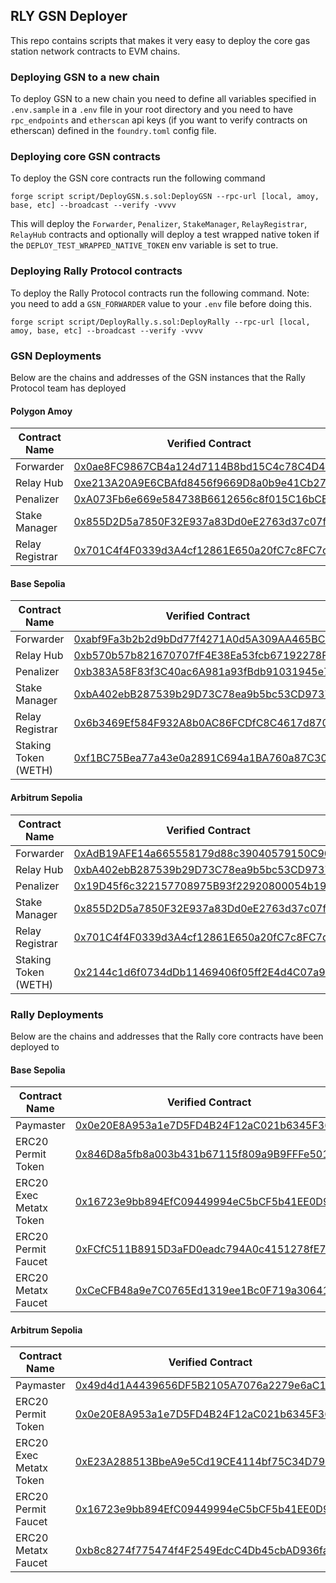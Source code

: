 ## RLY GSN Deployer

This repo contains scripts that makes it very easy to deploy the core gas station network contracts to EVM chains.

### Deploying GSN to a new chain

To deploy GSN to a new chain you need to define all variables specified in `.env.sample` in a `.env` file in your root directory and you need to have `rpc_endpoints` and `etherscan` api keys (if you want to verify contracts on etherscan) defined in the `foundry.toml` config file.

### Deploying core GSN contracts

To deploy the GSN core contracts run the following command

`forge script script/DeployGSN.s.sol:DeployGSN --rpc-url [local, amoy, base, etc] --broadcast --verify -vvvv`

This will deploy the `Forwarder`, `Penalizer`, `StakeManager`, `RelayRegistrar`, `RelayHub` contracts and optionally will deploy a test wrapped native token if the `DEPLOY_TEST_WRAPPED_NATIVE_TOKEN` env variable is set to true.

### Deploying Rally Protocol contracts

To deploy the Rally Protocol contracts run the following command. Note: you need to add a `GSN_FORWARDER` value to your `.env` file before doing this.

`forge script script/DeployRally.s.sol:DeployRally --rpc-url [local, amoy, base, etc] --broadcast --verify -vvvv`

### GSN Deployments

Below are the chains and addresses of the GSN instances that the Rally Protocol team has deployed

#### Polygon Amoy

| Contract Name   | Verified Contract                                                                                                            |
| --------------- | ---------------------------------------------------------------------------------------------------------------------------- |
| Forwarder       | [0x0ae8FC9867CB4a124d7114B8bd15C4c78C4D40E5](https://www.oklink.com/amoy/address/0x0ae8fc9867cb4a124d7114b8bd15c4c78c4d40e5) |
| Relay Hub       | [0xe213A20A9E6CBAfd8456f9669D8a0b9e41Cb2751](https://www.oklink.com/amoy/address/0xe213a20a9e6cbafd8456f9669d8a0b9e41cb2751) |
| Penalizer       | [0xA073Fb6e669e584738B6612656c8f015C16bCE22](https://www.oklink.com/amoy/address/0xa073fb6e669e584738b6612656c8f015c16bce22) |
| Stake Manager   | [0x855D2D5a7850F32E937a83Dd0eE2763d37c07fF8](https://www.oklink.com/amoy/address/0x855d2d5a7850f32e937a83dd0ee2763d37c07ff8) |
| Relay Registrar | [0x701C4f4F0339d3A4cf12861E650a20fC7c8FC7de](https://www.oklink.com/amoy/address/0x701c4f4f0339d3a4cf12861e650a20fc7c8fc7de) |

#### Base Sepolia

| Contract Name        | Verified Contract                                                                                                                  |
| -------------------- | ---------------------------------------------------------------------------------------------------------------------------------- |
| Forwarder            | [0xabf9Fa3b2b2d9bDd77f4271A0d5A309AA465BCBa](https://sepolia.basescan.org/address/0xabf9Fa3b2b2d9bDd77f4271A0d5A309AA465BCBa#code) |
| Relay Hub            | [0xb570b57b821670707fF4E38Ea53fcb67192278F8](https://sepolia.basescan.org/address/0xb570b57b821670707fF4E38Ea53fcb67192278F8#code) |
| Penalizer            | [0xb383A58F83f3C40ac6A981a93fBdb91031945e7f](https://sepolia.basescan.org/address/0xb383A58F83f3C40ac6A981a93fBdb91031945e7f#code) |
| Stake Manager        | [0xbA402ebB287539b29D73C78ea9b5bc53CD9737fD](https://sepolia.basescan.org/address/0xbA402ebB287539b29D73C78ea9b5bc53CD9737fD#code) |
| Relay Registrar      | [0x6b3469Ef584F932A8b0AC86FCDfC8C4617d87026](https://sepolia.basescan.org/address/0x6b3469Ef584F932A8b0AC86FCDfC8C4617d87026#code) |
| Staking Token (WETH) | [0xf1BC75Bea77a43e0a2891C694a1BA760a87C30af](https://sepolia.basescan.org/address/0xf1BC75Bea77a43e0a2891C694a1BA760a87C30af#code) |

#### Arbitrum Sepolia

| Contract Name        | Verified Contract                                                                                                                 |
| -------------------- | --------------------------------------------------------------------------------------------------------------------------------- |
| Forwarder            | [0xAdB19AFE14a665558179d88c39040579150C905a](https://sepolia.arbiscan.io/address/0xAdB19AFE14a665558179d88c39040579150C905a#code) |
| Relay Hub            | [0xbA402ebB287539b29D73C78ea9b5bc53CD9737fD](https://sepolia.arbiscan.io/address/0xbA402ebB287539b29D73C78ea9b5bc53CD9737fD#code) |
| Penalizer            | [0x19D45f6c322157708975B93f22920800054b193a](https://sepolia.arbiscan.io/address/0x19D45f6c322157708975B93f22920800054b193a#code) |
| Stake Manager        | [0x855D2D5a7850F32E937a83Dd0eE2763d37c07fF8](https://sepolia.arbiscan.io/address/0x855D2D5a7850F32E937a83Dd0eE2763d37c07fF8#code) |
| Relay Registrar      | [0x701C4f4F0339d3A4cf12861E650a20fC7c8FC7de](https://sepolia.arbiscan.io/address/0x701C4f4F0339d3A4cf12861E650a20fC7c8FC7de#code) |
| Staking Token (WETH) | [0x2144c1d6f0734dDb11469406f05ff2E4d4C07a94](https://sepolia.arbiscan.io/address/0x2144c1d6f0734dDb11469406f05ff2E4d4C07a94#code) |

### Rally Deployments

Below are the chains and addresses that the Rally core contracts have been deployed to

#### Base Sepolia

| Contract Name           | Verified Contract                                                                                                                  |
| ----------------------- | ---------------------------------------------------------------------------------------------------------------------------------- |
| Paymaster               | [0x0e20E8A953a1e7D5FD4B24F12aC021b6345F364F](https://sepolia.basescan.org/address/0x0e20E8A953a1e7D5FD4B24F12aC021b6345F364F#code) |
| ERC20 Permit Token      | [0x846D8a5fb8a003b431b67115f809a9B9FFFe5012](https://sepolia.basescan.org/address/0x846D8a5fb8a003b431b67115f809a9B9FFFe5012#code) |
| ERC20 Exec Metatx Token | [0x16723e9bb894EfC09449994eC5bCF5b41EE0D9b2](https://sepolia.basescan.org/address/0x16723e9bb894EfC09449994eC5bCF5b41EE0D9b2#code) |
| ERC20 Permit Faucet     | [0xFCfC511B8915D3aFD0eadc794A0c4151278fE7D1](https://sepolia.basescan.org/address/0xFCfC511B8915D3aFD0eadc794A0c4151278fE7D1#code) |
| ERC20 Metatx Faucet     | [0xCeCFB48a9e7C0765Ed1319ee1Bc0F719a30641Ce](https://sepolia.basescan.org/address/0xCeCFB48a9e7C0765Ed1319ee1Bc0F719a30641Ce#code) |

#### Arbitrum Sepolia

| Contract Name           | Verified Contract                                                                                                                 |
| ----------------------- | --------------------------------------------------------------------------------------------------------------------------------- |
| Paymaster               | [0x49d4d1A4439656DF5B2105A7076a2279e6aC18bd](https://sepolia.arbiscan.io/address/0x49d4d1A4439656DF5B2105A7076a2279e6aC18bd#code) |
| ERC20 Permit Token      | [0x0e20E8A953a1e7D5FD4B24F12aC021b6345F364F](https://sepolia.arbiscan.io/address/0x0e20E8A953a1e7D5FD4B24F12aC021b6345F364F#code) |
| ERC20 Exec Metatx Token | [0xE23A288513BbeA9e5Cd19CE4114bf75C34D794AD](https://sepolia.arbiscan.io/address/0xE23A288513BbeA9e5Cd19CE4114bf75C34D794AD#code) |
| ERC20 Permit Faucet     | [0x16723e9bb894EfC09449994eC5bCF5b41EE0D9b2](https://sepolia.arbiscan.io/address/0x16723e9bb894EfC09449994eC5bCF5b41EE0D9b2#code) |
| ERC20 Metatx Faucet     | [0xb8c8274f775474f4F2549EdcC4Db45cbAD936fac](https://sepolia.arbiscan.io/address/0xb8c8274f775474f4F2549EdcC4Db45cbAD936fac#code) |

